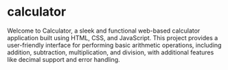 # calculator
Welcome to Calculator, a sleek and functional web-based calculator application built using HTML, CSS, and JavaScript. This project provides a user-friendly interface for performing basic arithmetic operations, including addition, subtraction, multiplication, and division, with additional features like decimal support and error handling. 
